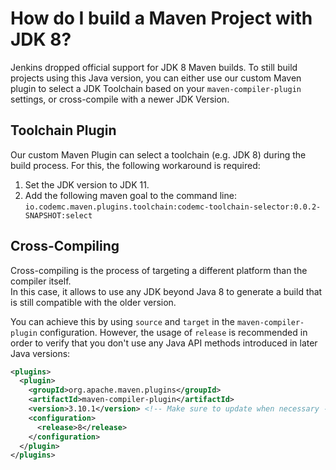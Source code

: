 # How do I build a Maven Project with JDK 8?

Jenkins dropped official support for JDK 8 Maven builds. To still build projects using this Java version, you can either use our custom Maven plugin to select a JDK Toolchain based on your `maven-compiler-plugin` settings, or cross-compile with a newer JDK Version.

## Toolchain Plugin

Our custom Maven Plugin can select a toolchain (e.g. JDK 8) during the build process. For this, the following workaround is required:

1.  Set the JDK version to JDK 11.
2.  Add the following maven goal to the command line:  
    `io.codemc.maven.plugins.toolchain:codemc-toolchain-selector:0.0.2-SNAPSHOT:select`

## Cross-Compiling

Cross-compiling is the process of targeting a different platform than the compiler itself.  
In this case, it allows to use any JDK beyond Java 8 to generate a build that is still compatible with the older version.

You can achieve this by using `source` and `target` in the `maven-compiler-plugin` configuration. However, the usage of `release` is recommended in order to verify that you don't use any Java API methods introduced in later Java versions:  

```xml
<plugins>
  <plugin>
    <groupId>org.apache.maven.plugins</groupId>
    <artifactId>maven-compiler-plugin</artifactId>
    <version>3.10.1</version> <!-- Make sure to update when necessary -->
    <configuration>
      <release>8</release>
    </configuration>
  </plugin>
</plugins>
```
